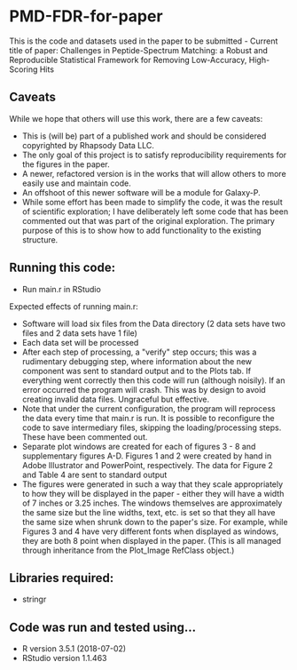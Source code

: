# PMD-FDR-for-paper
This is the code and datasets used in the paper to be submitted - 
Current title of paper: Challenges in Peptide-Spectrum Matching: a Robust and Reproducible Statistical Framework for Removing Low-Accuracy, High-Scoring Hits 

## Caveats
While we hope that others will use this work, there are a few caveats:

- This is (will be) part of a published work and should be considered copyrighted by Rhapsody Data LLC.
- The only goal of this project is to satisfy reproducibility requirements for the figures in the paper.
- A newer, refactored version is in the works that will allow others to more easily use and maintain code.
- An offshoot of this newer software will be a module for Galaxy-P.
- While some effort has been made to simplify the code, it was the result of scientific exploration; I have deliberately left some code that has been commented out that was part of the original exploration.  The primary purpose of this is to show how to add functionality to the existing structure.

## Running this code:
- Run main.r in RStudio

Expected effects of running main.r:
- Software will load six files from the Data directory (2 data sets have two files and 2 data sets have 1 file)
- Each data set will be processed
- After each step of processing, a "verify" step occurs; this was a rudimentary debugging step, where information about the new component was sent to standard output and to the Plots tab. If everything went correctly then this code will run (although noisily).  If an error occurred the program will crash.  This was by design to avoid creating invalid data files. Ungraceful but effective.
- Note that under the current configuration, the program will reprocess the data every time that main.r is run.  It is possible to reconfigure the code to save intermediary files, skipping the loading/processing steps.  These have been commented out.
- Separate plot windows are created for each of figures 3 - 8 and supplementary figures A-D. Figures 1 and 2 were created by hand in Adobe Illustrator and PowerPoint, respectively. The data for Figure 2 and Table 4 are sent to standard output
- The figures were generated in such a way that they scale appropriately to how they will be displayed in the paper - either they will have a width of 7 inches or 3.25 inches. The windows themselves are approximately the same size but the line widths, text, etc. is set so that they all have the same size when shrunk down to the paper's size. For example, while Figures 3 and 4 have very different fonts when displayed as windows, they are both 8 point when displayed in the paper. (This is all managed through inheritance from the Plot_Image RefClass object.)

## Libraries required:
- stringr

## Code was run and tested using...
- R version 3.5.1 (2018-07-02)
- RStudio version 1.1.463
